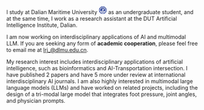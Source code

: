 I study at Dalian Maritime University <img src='./images/dmu.png' style='width: 1.5em;'> as an undergraduate student, and at the same time, I work as a research assistant at the DUT Artificial Intelligence Institute, Dalian.

I am now working on interdisciplinary applications of AI and multimodal LLM. If you are seeking any form of **academic cooperation**, please feel free to email me at [lrj_@dlmu.edu.cn](mailto:lrj_@dlmu.edu.cn).

My research interest includes interdisciplinary applications of artificial intelligence, such as bioinformatics and AI-Transportation intersection. I have published 2 papers <a href='https://scholar.google.com/citations?hl=zh-CN&user=oF2yD8AAAAAJ'></a> and have 5 more under review at international interdisciplinary AI journals. I am also highly interested in multimodal large language models (LLMs) and have worked on related projects, including the design of a tri-modal large model that integrates foot pressure, joint angles, and physician prompts.
